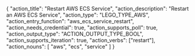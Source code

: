 {
"action_title": "Restart AWS ECS Service",
"action_description": "Restart an AWS ECS Service",
"action_type": "LEGO_TYPE_AWS",
"action_entry_function": "aws_ecs_service_restart",
"action_needs_credential": true,
"action_supports_poll": true,
"action_output_type": "ACTION_OUTPUT_TYPE_BOOL",
"action_supports_iteration": true,
"action_verbs": ["restart"],
"action_nouns": [
"aws",
"ecs",
"service"
]
}
